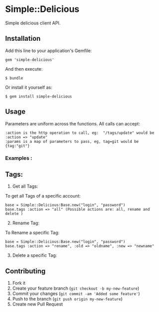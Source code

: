 # Simple::Delicious

Simple delicious client API.

## Installation

Add this line to your application's Gemfile:

    gem 'simple-delicious'

And then execute:

    $ bundle

Or install it yourself as:

    $ gem install simple-delicious

## Usage

Parameters are uniform across the functions. All calls can accept:

    :action is the http operation to call, eg:  "/tags/update" would be :action => "update"   
    :params is a map of parameters to pass, eg, tag=git would be {tag:"git"}

### Examples :

Tags:
------

1. Get all Tags:

To get all Tags of a specific account:

    base = Simple::Delicious:Base.new("login", "password")
    base.tags :action => "all" (Possible actions are: all, rename and delete )

    
2. Rename Tag:

To Rename a specific Tag:

    base = Simple::Delicious:Base.new("login", "password")
    base.tags :action => "rename", :old => "oldname", :new => "newname"

3. Delete a specific Tag:


## Contributing

1. Fork it
2. Create your feature branch (`git checkout -b my-new-feature`)
3. Commit your changes (`git commit -am 'Added some feature'`)
4. Push to the branch (`git push origin my-new-feature`)
5. Create new Pull Request
